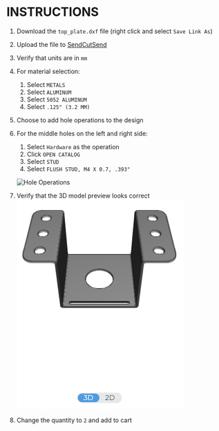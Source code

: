 # INSTRUCTIONS

1. Download the `top_plate.dxf` file (right click and select `Save Link As`)
   
2. Upload the file to [SendCutSend](https://app.sendcutsend.com/customer#/quote)
   
3. Verify that units are in `mm`
   
4. For material selection:
   1. Select `METALS`
   2. Select `ALUMINUM`
   3. Select `5052 ALUMINUM`
   4. Select `.125" (3.2 MM)`
   
5. Choose to add hole operations to the design

6. For the middle holes on the left and right side:
   1. Select `Hardware` as the operation
   2. Click `OPEN CATALOG`
   3. Select `STUD`
   4. Select `FLUSH STUD, M4 X 0.7, .393"`
   
   ![Hole Operations](/u_bracket/images/hole_operations.png)

7. Verify that the 3D model preview looks correct ![3D Model Preview](/u_bracket/images/3d_model_preview.png)

8. Change the quantity to `2` and add to cart

